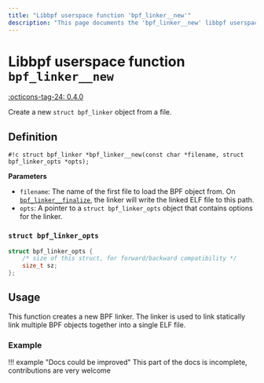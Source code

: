 ```yaml
---
title: "Libbpf userspace function 'bpf_linker__new'"
description: "This page documents the 'bpf_linker__new' libbpf userspace function, including its definition, usage, and examples."
---
```

# Libbpf userspace function `bpf_linker__new`

<!-- [LIBBPF_TAG] -->
[:octicons-tag-24: 0.4.0](https://github.com/libbpf/libbpf/releases/tag/v0.4.0)
<!-- [/LIBBPF_TAG] -->

Create a new `struct bpf_linker` object from a file.

## Definition

`#!c struct bpf_linker *bpf_linker__new(const char *filename, struct bpf_linker_opts *opts);`

**Parameters**

- `filename`: The name of the first file to load the BPF object from. On [`bpf_linker__finalize`](bpf_linker__finalize.md), the linker will write the linked ELF file to this path.
- `opts`: A pointer to a `struct bpf_linker_opts` object that contains options for the linker.

### `struct bpf_linker_opts`

```c
struct bpf_linker_opts {
	/* size of this struct, for forward/backward compatibility */
	size_t sz;
};
```

## Usage

This function creates a new BPF linker. The linker is used to link statically link multiple BPF objects together into a single ELF file.

### Example

!!! example "Docs could be improved"
    This part of the docs is incomplete, contributions are very welcome
